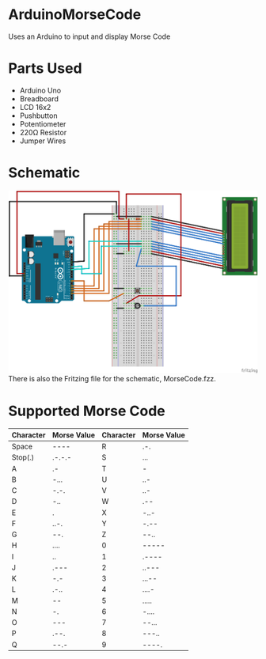 # ArduinoMorseCode
Uses an Arduino to input and display Morse Code
 
# Parts Used
  * Arduino Uno
  * Breadboard
  * LCD 16x2
  * Pushbutton
  * Potentiometer
  * 220Ω Resistor
  * Jumper Wires

# Schematic
  ![alt text](https://github.com/irenfro/ArduinoMorseCode/blob/master/MorseCode.png)
  There is also the Fritzing file for the schematic, MorseCode.fzz. 
  
# Supported Morse Code
| Character     | Morse Value | Character     | Morse Value |
| ------------- |-------------|---------------|-------------|
| Space         |----         | R             | .-.         |
| Stop(.)       |.-.-.-       | S             | ...         |
| A             | .-          | T             | -           |
| B 			| -... 		  | U 			  | ..- 		|
| C 			| -.-. 		  | V 			  | ..- 		|
| D 			| -.. 		  | W 			  | .-- 		|
| E 			| . 		  | X 			  | -..- 		|
| F 			| ..-. 		  | Y 			  | -.-- 		|
| G 			| --. 		  | Z 			  | --.. 		|
| H 			| .... 		  | 0 			  | ----- 		|
| I 			| .. 		  | 1 			  | .---- 		|
| J 			| .--- 		  | 2 			  | ..--- 		|
| K 			| -.- 		  | 3 			  | ...-- 		|
| L 			| .-.. 		  | 4 			  | ....- 		|
| M 			| -- 		  | 5 			  | ..... 		|
| N 			| -. 		  | 6 			  | -.... 		|
| O 			| --- 		  | 7 			  | --... 		|
| P 			| .--. 		  | 8 			  | ---.. 		|
| Q 			| --.- 		  | 9 			  | ----. 		|
